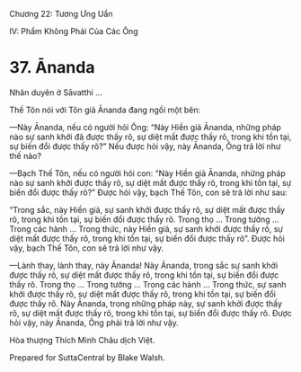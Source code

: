  

Chương 22: Tương Ưng Uẩn

IV: Phẩm Không Phải Của Các Ông

# 37\. Ānanda

Nhân duyên ở Sāvatthi …

Thế Tôn nói với Tôn giả Ānanda đang ngồi một bên:

—Này Ānanda, nếu có người hỏi Ông: “Này Hiền giả Ānanda, những pháp nào sự sanh khởi đã được thấy rõ, sự diệt mất được thấy rõ, trong khi tồn tại, sự biến đổi được thấy rõ?” Nếu được hỏi vậy, này Ānanda, Ông trả lời như thế nào?

—Bạch Thế Tôn, nếu có người hỏi con: “Này Hiền giả Ānanda, những pháp nào sự sanh khởi được thấy rõ, sự diệt mất được thấy rõ, trong khi tồn tại, sự biến đổi được thấy rõ?” Ðược hỏi vậy, bạch Thế Tôn, con sẽ trả lời như sau:

“Trong sắc, này Hiền giả, sự sanh khởi được thấy rõ, sự diệt mất được thấy rõ, trong khi tồn tại, sự biến đổi được thấy rõ. Trong thọ … Trong tưởng … Trong các hành … Trong thức, này Hiền giả, sự sanh khởi được thấy rõ, sự diệt mất được thấy rõ, trong khi tồn tại, sự biến đổi được thấy rõ”. Ðược hỏi vậy, bạch Thế Tôn, con sẽ trả lời như vậy.

—Lành thay, lành thay, này Ānanda! Này Ānanda, trong sắc sự sanh khởi được thấy rõ, sự diệt mất được thấy rõ, trong khi tồn tại, sự biến đổi được thấy rõ. Trong thọ … Trong tưởng … Trong các hành … Trong thức, sự sanh khởi được thấy rõ, sự diệt mất được thấy rõ, trong khi tồn tại, sự biến đổi được thấy rõ. Này Ānanda, trong những pháp này, sự sanh khởi được thấy rõ, sự diệt mất được thấy rõ, trong khi tồn tại, sự biến đổi được thấy rõ. Ðược hỏi vậy, này Ānanda, Ông phải trả lời như vậy.

Hòa thượng Thích Minh Châu dịch Việt.

Prepared for SuttaCentral by Blake Walsh.